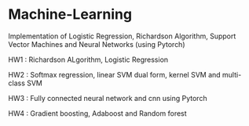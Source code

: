 # Machine-Learning
Implementation of Logistic Regression, Richardson Algorithm, Support Vector Machines and Neural Networks (using Pytorch)

HW1 : Richardson ALgorithm, Logistic Regression

HW2 : Softmax regression, linear SVM dual form, kernel SVM and multi-class SVM

HW3 : Fully connected neural network and cnn using Pytorch

HW4 : Gradient boosting, Adaboost and Random forest
